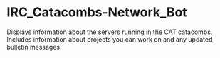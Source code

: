 # IRC_Catacombs-Network_Bot
Displays information about the servers running in the CAT catacombs. Includes information about projects you can work on and any updated bulletin messages. 
